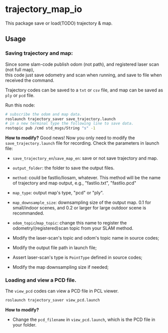 
# trajectory_map_io

This package save or load(TODO) trajectory & map.


## Usage

### Saving trajectory and map:

Since some slam-code publish odom (not path), and registered laser scan (not full map),  
this code just save odometry and scan when running, and save to file when received the command.

Trajectory codes can be saved to a `txt` or `csv` file, and map can be saved as `ply` or `pcd` file.

Run this node:
```bash
# subscribe the odom and map data.
roslaunch trajectory_saver save_trajectory.launch
# in a new terminal type the following line to save data.
rostopic pub /cmd std_msgs/String "s" -1   
```

**How to modify?**
Good news! Now you only need to modify the `save_trajectory.launch` file for recording. Check the parameters in launch file:  
- `save_trajectory_en`/`save_map_en`: save or not save trajectory and map.
- `output_folder`: the folder to save the output files.
- `method`: could be fastlio/liosam, whatever. This method will be the name of trajectory and map output, e.g., "fastlio.txt", "fastlio.pcd"
- `map_type`: output map's type, "pcd" or "ply".
- `map_downsample_size`: downsampling size of the output map. 0.1 for small/indoor scenes, and 0.2 or larger for large outdoor scene is recommanded.
- `odom_topic`/`map_topic`: change this name to register the odometry/(registered)scan topic from your SLAM method.


- Modify the laser-scan's topic and odom's topic name in source codes;
- Modify the output file path in launch file;
- Assert laser-scan's type is `PointType` defined in source codes;
- Modify the map downsampling size if needed;



### Loading and view a PCD file.
The `view_pcd` codes can view a PCD file in PCL viewer.
```bash
roslaunch trajectory_saver view_pcd.launch
```

**How to modify?**
- Change the `pcd_filename` in `view_pcd.launch`, which is the PCD file in your folder.


